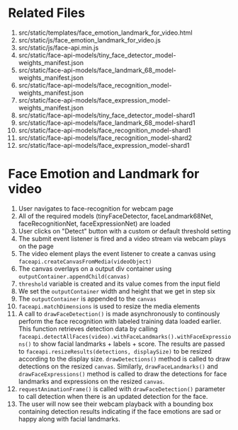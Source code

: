 # Related Files

1. src/static/templates/face_emotion_landmark_for_video.html
2. src/static/js/face_emotion_landmark_for_video.js
3. src/static/js/face-api.min.js
4. src/static/face-api-models/tiny_face_detector_model-weights_manifest.json
5. src/static/face-api-models/face_landmark_68_model-weights_manifest.json
6. src/static/face-api-models/face_recognition_model-weights_manifest.json
7. src/static/face-api-models/face_expression_model-weights_manifest.json
8. src/static/face-api-models/tiny_face_detector_model-shard1
9. src/static/face-api-models/face_landmark_68_model-shard1
10. src/static/face-api-models/face_recognition_model-shard1
11. src/static/face-api-models/face_recognition_model-shard2
12. src/static/face-api-models/face_expression_model-shard1

# Face Emotion and Landmark for video

1. User navigates to face-recognition for webcam page
2. All of the required models (tinyFaceDetector, faceLandmark68Net, faceRecognitionNet, faceExpressionNet) are loaded
3. User clicks on "Detect" button with a custom or default threshold setting
4. The submit event listener is fired and a video stream via webcam plays on the page
5. The video element plays the event listener to create a canvas using `faceapi.createCanvasFromMedia(videoObject)`
6. The canvas overlays on a output div container using `outputContainer.appendChild(canvas)`
7. `threshold` variable is created and its value comes from the input field
8. We set the `outputContainer` width and height that we get in step six
9. The `outputContainer` is appended to the `canvas`
10. `faceapi.matchDimensions` is used to resize the media elements
11. A call to `drawFaceDetection()` is made asynchronously to continously perform the face recognition with labeled training data loaded earlier. This function retrieves detection data by calling `faceapi.detectAllFaces(video).withFaceLandmarks().withFaceExpressions()` to show facial landmarks + labels + score. The results are passed to `faceapi.resizeResults(detections, displaySize)` to be resized according to the display size. `drawDetections()` method is called to draw detections on the resized `canvas`. Similarly, `drawFaceLandmarks()` and `drawFaceExpressions()` method is called to draw the detections for face landmarks and expressions on the resized `canvas`.
12. `requestAnimationFrame()` is called with `drawFaceDetection()` parameter to call detection when there is an updated detection for the face.
13. The user will now see their webcam playback with a bounding box containing detection results indicating if the face emotions are sad or happy along with facial landmarks.